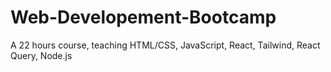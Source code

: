 # Web-Developement-Bootcamp
A 22 hours course, teaching HTML/CSS, JavaScript, React, Tailwind, React Query, Node.js
